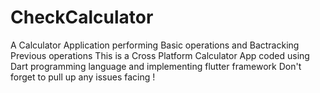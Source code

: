 # CheckCalculator
A Calculator Application performing Basic operations and Bactracking Previous operations
This is a Cross Platform Calculator App coded using Dart programming language and implementing flutter framework
Don't forget to pull up any issues facing !
